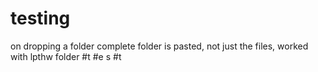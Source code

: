 # testing
on dropping a folder complete folder is pasted, not just the files, worked with lpthw folder
#t
#e
s
#t

